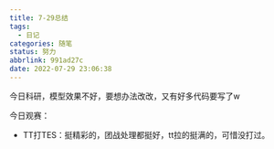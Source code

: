 ```yaml
---
title: 7-29总结
tags:
  - 日记
categories: 随笔
status: 努力
abbrlink: 991ad27c
date: 2022-07-29 23:06:38
---
```


今日科研，模型效果不好，要想办法改改，又有好多代码要写了w

今日观赛：

- TT打TES：挺精彩的，团战处理都挺好，tt拉的挺满的，可惜没打过。
